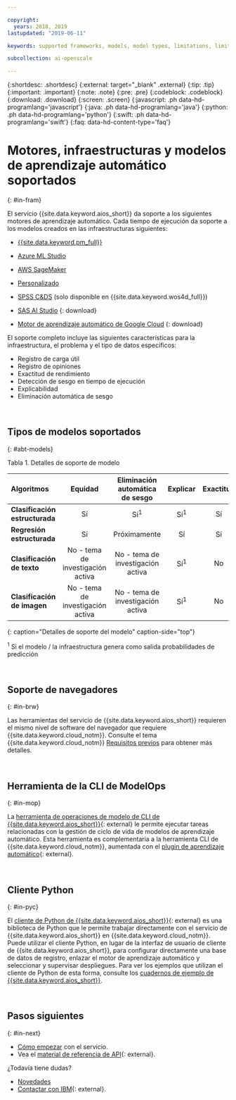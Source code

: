 ```yaml
---

copyright:
  years: 2018, 2019
lastupdated: "2019-06-11"

keywords: supported frameworks, models, model types, limitations, limits

subcollection: ai-openscale

---
```


{:shortdesc: .shortdesc}
{:external: target="_blank" .external}
{:tip: .tip}
{:important: .important}
{:note: .note}
{:pre: .pre}
{:codeblock: .codeblock}
{:download: .download}
{:screen: .screen}
{:javascript: .ph data-hd-programlang='javascript'}
{:java: .ph data-hd-programlang='java'}
{:python: .ph data-hd-programlang='python'}
{:swift: .ph data-hd-programlang='swift'}
{:faq: data-hd-content-type='faq'}

# Motores, infraestructuras y modelos de aprendizaje automático soportados
{: #in-fram}

El servicio {{site.data.keyword.aios_short}} da soporte a los siguientes motores de aprendizaje
automático. Cada tiempo de ejecución da soporte a los modelos creados en las infraestructuras siguientes:

- [{{site.data.keyword.pm_full}}](/docs/services/ai-openscale?topic=ai-openscale-frmwrks-wml#frmwrks-wml) 
- [Azure ML Studio](/docs/services/ai-openscale?topic=ai-openscale-frmwrks-azure#frmwrks-azure)
- [AWS SageMaker](/docs/services/ai-openscale?topic=ai-openscale-frmwrks-aws-sage#frmwrks-aws-sage)
- [Personalizado](/docs/services/ai-openscale?topic=ai-openscale-frmwrks-custom#frmwrks-custom)
- [SPSS C&DS](/docs/services/ai-openscale?topic=ai-openscale-frmwrks-spss#frmwrks-spss) (solo disponible en
{{site.data.keyword.wos4d_full}})

- [SAS AI Studio](/docs/services/ai-openscale?topic=ai-openscale-frmwrks-sas#frmwrks-sas)
{: download}
- [Motor de aprendizaje automático de Google Cloud](/docs/services/ai-openscale?topic=ai-openscale-frmwrks-google#frmwrks-google)
{: download}

El soporte completo incluye las siguientes características para la infraestructura, el problema y el tipo de datos específicos:

- Registro de carga útil	
- Registro de opiniones	
- Exactitud de rendimiento	
- Detección de sesgo en tiempo de ejecución	
- Explicabilidad	
- Eliminación automática de sesgo

<p>&nbsp;</p>


## Tipos de modelos soportados
{: #abt-models}

Tabla 1. Detalles de soporte de modelo

| Algoritmos | **Equidad** | **Eliminación automática de sesgo** | **Explicar** | **Exactitud** |
|:---|:---:|:---:|:---:|:---:|
| **Clasificación estructurada** | Sí | Sí<sup>1</sup> | Sí<sup>1</sup> | Sí |
| **Regresión estructurada**     | Sí | Próximamente | Sí | Sí |
| **Clasificación de texto**       | No - tema de investigación activa | No - tema de investigación activa | Sí<sup>1</sup> | No |
| **Clasificación de imagen**      | No - tema de investigación activa | No - tema de investigación activa | Sí<sup>1</sup> | No ||
{: caption="Detalles de soporte del modelo" caption-side="top"}

<sup>1</sup> Si el modelo / la infraestructura genera como salida probabilidades de predicción

<p>&nbsp;</p>

## Soporte de navegadores
{: #in-brw}

Las herramientas del servicio de {{site.data.keyword.aios_short}} requieren el mismo nivel de software del navegador que requiere {{site.data.keyword.cloud_notm}}. Consulte el tema {{site.data.keyword.cloud_notm}} [Requisitos previos](/docs/overview?topic=overview-prereqs-platform#browsers-platform) para obtener más detalles.

<p>&nbsp;</p>

## Herramienta de la CLI de ModelOps
{: #in-mop}

La [herramienta de operaciones de modelo de CLI de {{site.data.keyword.aios_short}}](https://github.com/IBM-Watson/aiopenscale-modelops-cli){: external} le permite ejecutar tareas relacionadas con la gestión de ciclo de vida de modelos de aprendizaje automático. Esta herramienta es complementaria a la herramienta CLI de {{site.data.keyword.cloud_notm}}, aumentada con el [plugin de aprendizaje automático](https://www.ibm.com/support/knowledgecenter/DSXDOC/analyze-data/ml_dlaas_environment.html){: external}.

<p>&nbsp;</p>

## Cliente Python
{: #in-pyc}

El [cliente de Python de {{site.data.keyword.aios_short}}](http://ai-openscale-python-client.mybluemix.net/){: external} es una biblioteca de Python que le permite trabajar directamente con el servicio de {{site.data.keyword.aios_short}} en {{site.data.keyword.cloud_notm}}. Puede
utilizar el cliente Python, en lugar de la interfaz de usuario de cliente de {{site.data.keyword.aios_short}}, para configurar directamente una
base de datos de registro, enlazar el motor de aprendizaje automático y seleccionar y supervisar despliegues. Para ver los ejemplos que
utilizan el cliente de Python de esta forma, consulte los [cuadernos
de ejemplo de {{site.data.keyword.aios_short}}](https://github.com/pmservice/ai-openscale-tutorials/tree/master/notebooks).

<p>&nbsp;</p>

## Pasos siguientes
{: #in-next}

- [Cómo empezar](/docs/services/ai-openscale?topic=ai-openscale-gettingstarted) con el servicio.
- Vea el [material de referencia de API](https://{DomainName}/apidocs/ai-openscale){: external}.

¿Todavía tiene dudas? 

- [Novedades](/docs/services/ai-openscale?topic=ai-openscale-rn-relnotes)
- [Contactar con IBM](https://www.ibm.com/account/reg/us-en/signup?formid=MAIL-watson){: external}.
